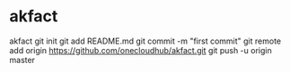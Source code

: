 akfact
======

akfact
git init
git add README.md
git commit -m "first commit"
git remote add origin https://github.com/onecloudhub/akfact.git
git push -u origin master


